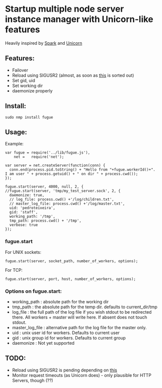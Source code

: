 # Startup multiple node server instance manager with Unicorn-like features

Heavily inspired by [Spark](http://github.com/senchalabs/spark) and [Unicorn](http://unicorn.bogomips.org/)

## Features:

* Failover
* Reload using SIGUSR2 (almost, as soon as [this](http://groups.google.com/group/nodejs/browse_thread/thread/eb3ba019e6dbec70) is sorted out)
* Set gid, uid
* Set working dir
* daemonize properly

## Install:

    sudo nmp install fugue

## Usage:

Example:

    var fugue = require('../lib/fugue.js'),
        net =   require('net');

    var server = net.createServer(function(conn) {
      conn.end(process.pid.toString() + "Hello from "+fugue.workerId()+". I am user " + process.getuid() + " on dir " + process.cwd());
    });

    fugue.start(server, 4000, null, 2, {
    //fugue.start(server, 'tmp/my_test_server.sock', 2, {
      daemonize: true,
      // log_file: process.cwd() +'/log/children.txt',
      // master_log_file: process.cwd() +'/log/master.txt',
      uid: 'pedroteixeira',
      gid: 'staff',
      working_path: '/tmp',
      tmp_path: process.cwd() + '/tmp',
      verbose: true
    });

### fugue.start

For UNIX sockets:

    fugue.start(server, socket_path, number_of_workers, options);
    
For TCP:

    fugue.start(server, port, host, number_of_workers, options);

### Options on fugue.start:

* working_path : absolute path for the working dir
* tmp_path : the absolute path for the temp dir. defaults to current_dir/tmp
* log_file : the full path of the log file if you wish stdout to be redirected there. All workers + master will write here. If absent does not touch stdout.
* master_log_file : alternative path for the log file for the master only.
* uid : unix user id for workers. Defaults to current user
* gid : unix group id for workers. Defaults to current group
* daemonize : Not yet supported

## TODO:

* Reload using SIGUSR2 is pending depending on [this](http://groups.google.com/group/nodejs/browse_thread/thread/eb3ba019e6dbec70)
* Monitor request timeouts (as Unicorn does) - only plausible for HTTP Servers, though (??)
